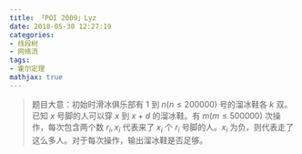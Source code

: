 ```yaml
---
title: 「POI 2009」Lyz
date: 2018-05-30 12:27:19
categories:
- 线段树
- 网络流
tags:
- 霍尔定理
mathjax: true
---
```


> 题目大意：初始时滑冰俱乐部有 $1$ 到 $n(n≤200000)$ 号的溜冰鞋各 $k$ 双。已知 $x$ 号脚的人可以穿 $x$ 到 $x+d$ 的溜冰鞋。有 $m(m≤500000)$ 次操作，每次包含两个数 $r_i,x_i$ 代表来了 $x_i$ 个 $r_i$ 号脚的人。$x_i$ 为负，则代表走了这么多人。对于每次操作，输出溜冰鞋是否足够。
